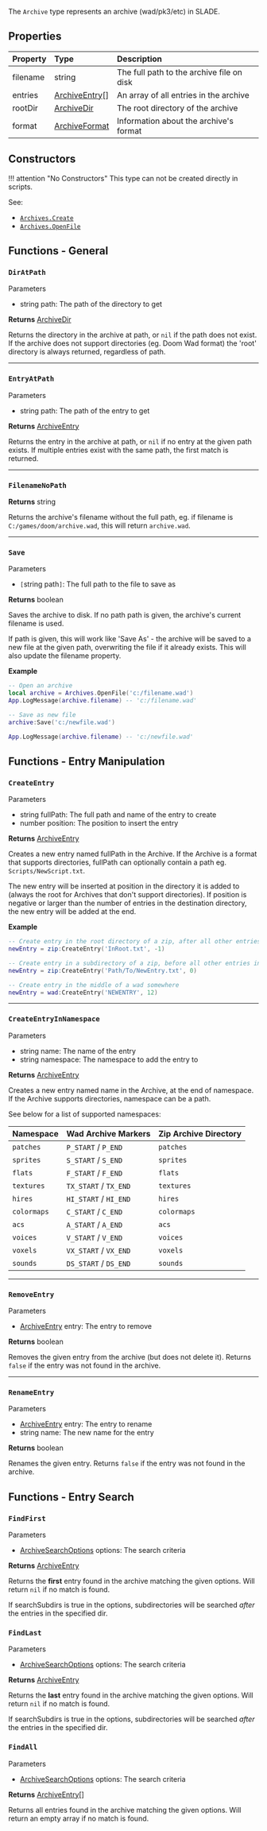 The `Archive` type represents an archive (wad/pk3/etc) in SLADE.

## Properties

| Property | Type | Description |
|:---------|:-----|:------------|
<prop class="ro">filename</prop> | <type>string</type> | The full path to the archive file on disk
<prop class="ro">entries</prop> | <type>[ArchiveEntry](ArchiveEntry.md)\[\]</type> | An array of all entries in the archive
<prop class="ro">rootDir</prop> | <type>[ArchiveDir](ArchiveDir.md)</type> | The root directory of the archive
<prop class="ro">format</prop> | <type>[ArchiveFormat](ArchiveFormat.md)</type> | Information about the archive's format

## Constructors

!!! attention "No Constructors"
    This type can not be created directly in scripts.

<listhead>See:</listhead>

* <code>[Archives.Create](../Namespaces/Archives.md#create)</code>
* <code>[Archives.OpenFile](../Namespaces/Archives.md#openfile)</code>

## Functions - General

### `DirAtPath`

<listhead>Parameters</listhead>

* <type>string</type> <arg>path</arg>: The path of the directory to get

**Returns** <type>[ArchiveDir](ArchiveDir.md)</type>

Returns the directory in the archive at <arg>path</arg>, or `nil` if the path does not exist. If the archive does not support directories (eg. Doom Wad format) the 'root' directory is always returned, regardless of <arg>path</arg>.

---
### `EntryAtPath`

<listhead>Parameters</listhead>

* <type>string</type> <arg>path</arg>: The path of the entry to get

**Returns** <type>[ArchiveEntry](ArchiveEntry.md)</type>

Returns the entry in the archive at <arg>path</arg>, or `nil` if no entry at the given path exists. If multiple entries exist with the same <arg>path</arg>, the first match is returned.

---
### `FilenameNoPath`

**Returns** <type>string</type>

Returns the archive's <prop>filename</prop> without the full path, eg. if <prop>filename</prop> is `C:/games/doom/archive.wad`, this will return `archive.wad`.

---
### `Save`

<listhead>Parameters</listhead>

* `[`<type>string</type> <arg>path</arg>`]`: The full path to the file to save as

**Returns** <type>boolean</type>

Saves the archive to disk. If no <arg>path</arg> path is given, the archive's current <prop>filename</prop> is used.

If <arg>path</arg> is given, this will work like 'Save As' - the archive will be saved to a new file at the given path, overwriting the file if it already exists. This will also update the <prop>filename</prop> property.

**Example**

```lua
-- Open an archive
local archive = Archives.OpenFile('c:/filename.wad')
App.LogMessage(archive.filename) -- 'c:/filename.wad'

-- Save as new file
archive:Save('c:/newfile.wad')

App.LogMessage(archive.filename) -- 'c:/newfile.wad'
```

## Functions - Entry Manipulation

### `CreateEntry`

<listhead>Parameters</listhead>

* <type>string</type> <arg>fullPath</arg>: The full path and name of the entry to create
* <type>number</type> <arg>position</arg>: The position to insert the entry

**Returns** <type>[ArchiveEntry](ArchiveEntry.md)</type>

Creates a new entry named <arg>fullPath</arg> in the Archive. If the Archive is a format that supports directories, <arg>fullPath</arg> can optionally contain a path eg. `Scripts/NewScript.txt`.

The new entry will be inserted at <arg>position</arg> in the directory it is added to (always the root for Archives that don't support directories). If <arg>position</arg> is negative or larger than the number of entries in the destination directory, the new entry will be added at the end.

**Example**

```lua
-- Create entry in the root directory of a zip, after all other entries
newEntry = zip:CreateEntry('InRoot.txt', -1)

-- Create entry in a subdirectory of a zip, before all other entries in the subdirectory
newEntry = zip:CreateEntry('Path/To/NewEntry.txt', 0)

-- Create entry in the middle of a wad somewhere
newEntry = wad:CreateEntry('NEWENTRY', 12)
```

---
### `CreateEntryInNamespace`

<listhead>Parameters</listhead>

* <type>string</type> <arg>name</arg>: The name of the entry
* <type>string</type> <arg>namespace</arg>: The namespace to add the entry to

**Returns** <type>[ArchiveEntry](ArchiveEntry.md)</type>

Creates a new entry named <arg>name</arg> in the Archive, at the end of <arg>namespace</arg>. If the Archive supports directories, <arg>namespace</arg> can be a path.

See below for a list of supported namespaces:

| Namespace | Wad Archive Markers | Zip Archive Directory |
|-----------|---------------------|-----------------------|
`patches` | `P_START` / `P_END` | `patches`
`sprites` | `S_START` / `S_END` | `sprites`
`flats` | `F_START` / `F_END` | `flats`
`textures` | `TX_START` / `TX_END` | `textures`
`hires` | `HI_START` / `HI_END` | `hires`
`colormaps` | `C_START` / `C_END` | `colormaps`
`acs` | `A_START` / `A_END` | `acs`
`voices` | `V_START` / `V_END` | `voices`
`voxels` | `VX_START` / `VX_END` | `voxels`
`sounds` | `DS_START` / `DS_END` | `sounds`

---
### `RemoveEntry`

<listhead>Parameters</listhead>

* <type>[ArchiveEntry](ArchiveEntry.md)</type> <arg>entry</arg>: The entry to remove

**Returns** <type>boolean</type>

Removes the given entry from the archive (but does not delete it). Returns `false` if the entry was not found in the archive.

---
### `RenameEntry`

<listhead>Parameters</listhead>

* <type>[ArchiveEntry](ArchiveEntry.md)</type> <arg>entry</arg>: The entry to rename
* <type>string</type> <arg>name</arg>: The new name for the entry

**Returns** <type>boolean</type>

Renames the given entry. Returns `false` if the entry was not found in the archive.

## Functions - Entry Search

### `FindFirst`

<listhead>Parameters</listhead>

* <type>[ArchiveSearchOptions](ArchiveSearchOptions.md)</type> <arg>options</arg>: The search criteria

**Returns** <type>[ArchiveEntry](ArchiveEntry.md)</type>

Returns the **first** entry found in the archive matching the given <arg>options</arg>. Will return `nil` if no match is found.

If <prop>searchSubdirs</prop> is true in the <arg>options</arg>, subdirectories will be searched *after* the entries in the specified <prop>dir</prop>.

### `FindLast`

<listhead>Parameters</listhead>

* <type>[ArchiveSearchOptions](ArchiveSearchOptions.md)</type> <arg>options</arg>: The search criteria

**Returns** <type>[ArchiveEntry](ArchiveEntry.md)</type>

Returns the **last** entry found in the archive matching the given <arg>options</arg>. Will return `nil` if no match is found.

If <prop>searchSubdirs</prop> is true in the <arg>options</arg>, subdirectories will be searched *after* the entries in the specified <prop>dir</prop>.

### `FindAll`

<listhead>Parameters</listhead>

* <type>[ArchiveSearchOptions](ArchiveSearchOptions.md)</type> <arg>options</arg>: The search criteria

**Returns** <type>[ArchiveEntry](ArchiveEntry.md)\[\]</type>

Returns all entries found in the archive matching the given <arg>options</arg>. Will return an empty array if no match is found.

